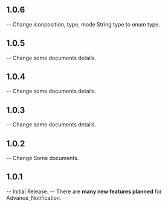 ## 1.0.6

-- Change iconposition, type, mode String type to enum type.

## 1.0.5

-- Change some documents details.

## 1.0.4

-- Change some documents details.

## 1.0.3

-- Change some documents details.

## 1.0.2

-- Change Some documents.

## 1.0.1

-- Initial Release.
-- There are **many new features planned** for Advance_Notification.
